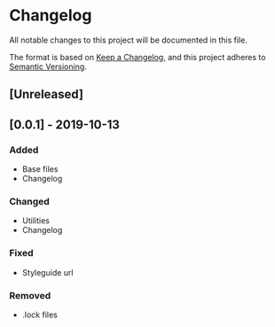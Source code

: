 # Changelog
All notable changes to this project will be documented in this file.

The format is based on [Keep a Changelog](https://keepachangelog.com/en/1.0.0/),
and this project adheres to [Semantic Versioning](https://semver.org/spec/v2.0.0.html).

## [Unreleased]



## [0.0.1] - 2019-10-13
### Added
- Base files
- Changelog

### Changed
- Utilities
- Changelog

### Fixed
- Styleguide url

### Removed
- .lock files

